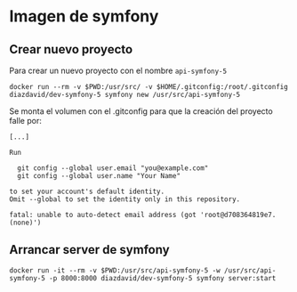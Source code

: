 # Imagen de symfony

## Crear nuevo proyecto
Para crear un nuevo proyecto con el nombre `api-symfony-5`
```
docker run --rm -v $PWD:/usr/src/ -v $HOME/.gitconfig:/root/.gitconfig diazdavid/dev-symfony-5 symfony new /usr/src/api-symfony-5
```

Se monta el volumen con el .gitconfig para que la creación del proyecto falle por:
```
[...]

Run

  git config --global user.email "you@example.com"
  git config --global user.name "Your Name"

to set your account's default identity.
Omit --global to set the identity only in this repository.

fatal: unable to auto-detect email address (got 'root@d708364819e7.(none)')
```

## Arrancar server de symfony
```
docker run -it --rm -v $PWD:/usr/src/api-symfony-5 -w /usr/src/api-symfony-5 -p 8000:8000 diazdavid/dev-symfony-5 symfony server:start
```
